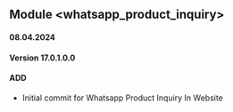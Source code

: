## Module <whatsapp_product_inquiry>
#### 08.04.2024
#### Version 17.0.1.0.0
#### ADD

- Initial commit for Whatsapp Product Inquiry In Website
